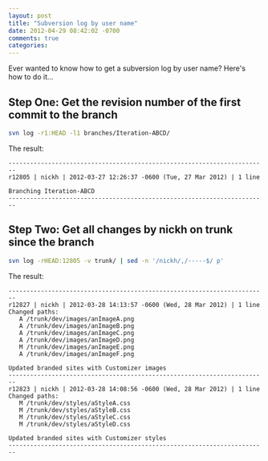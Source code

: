 ```yaml
---
layout: post
title: "Subversion log by user name"
date: 2012-04-29 08:42:02 -0700
comments: true
categories: 
---
```


Ever wanted to know how to get a subversion log by user name? Here's how to do
it...

<!-- more -->

Step One: Get the revision number of the first commit to the branch
-------------------------------------------------------------------

```bash
svn log -r1:HEAD -l1 branches/Iteration-ABCD/
```

The result:

    ------------------------------------------------------------------------
    r12805 | nickh | 2012-03-27 12:26:37 -0600 (Tue, 27 Mar 2012) | 1 line
     
    Branching Iteration-ABCD
    ------------------------------------------------------------------------

Step Two: Get all changes by nickh on trunk since the branch
------------------------------------------------------------

```bash
svn log -rHEAD:12805 -v trunk/ | sed -n '/nickh/,/-----$/ p'
```

The result:

    ------------------------------------------------------------------------
    r12827 | nickh | 2012-03-28 14:13:57 -0600 (Wed, 28 Mar 2012) | 1 line
    Changed paths:
       A /trunk/dev/images/anImageA.png
       A /trunk/dev/images/anImageB.png
       A /trunk/dev/images/anImageC.png
       A /trunk/dev/images/anImageD.png
       M /trunk/dev/images/anImageE.png
       A /trunk/dev/images/anImageF.png
     
    Updated branded sites with Customizer images
    ------------------------------------------------------------------------
    r12823 | nickh | 2012-03-28 14:08:56 -0600 (Wed, 28 Mar 2012) | 1 line
    Changed paths:
       M /trunk/dev/styles/aStyleA.css
       M /trunk/dev/styles/aStyleB.css
       M /trunk/dev/styles/aStyleC.css
       M /trunk/dev/styles/aStyleD.css
     
    Updated branded sites with Customizer styles
    ------------------------------------------------------------------------
